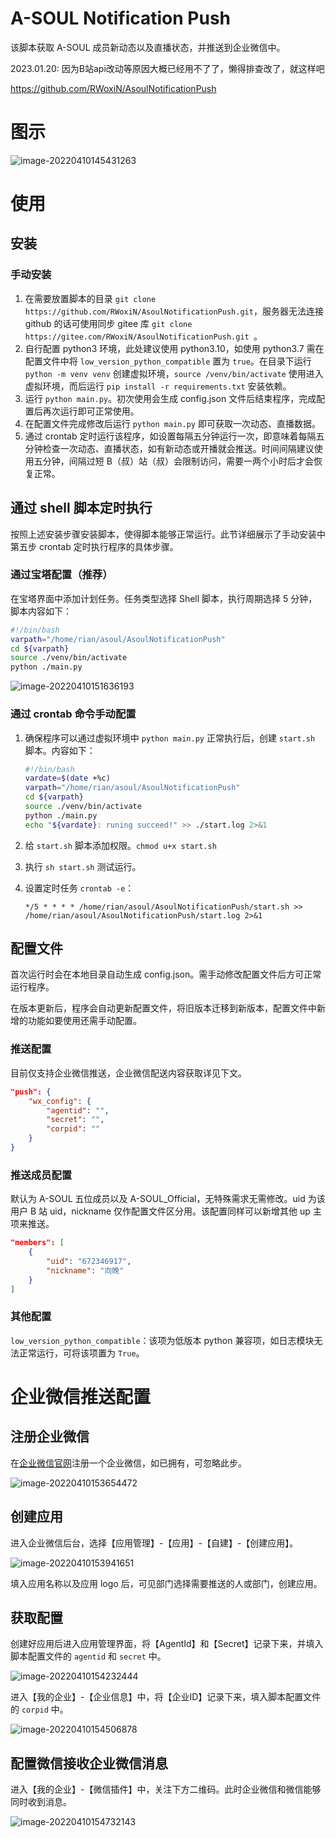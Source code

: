 # A-SOUL Notification Push

该脚本获取 A-SOUL 成员新动态以及直播状态，并推送到企业微信中。

2023.01.20: 因为B站api改动等原因大概已经用不了了，懒得排查改了，就这样吧

https://github.com/RWoxiN/AsoulNotificationPush

# 图示

![image-20220410145431263](https://gitee.com/RWoxiN/image-bed/raw/master/Image/202204101454394.png)

# 使用

## 安装

### 手动安装

1. 在需要放置脚本的目录 `git clone https://github.com/RWoxiN/AsoulNotificationPush.git`，服务器无法连接 github 的话可使用同步 gitee 库 `git clone https://gitee.com/RWoxiN/AsoulNotificationPush.git `。
2. 自行配置 python3 环境，此处建议使用 python3.10，如使用 python3.7 需在配置文件中将 `low_version_python_compatible` 置为 `true`。在目录下运行 `python -m venv venv` 创建虚拟环境，`source /venv/bin/activate` 使用进入虚拟环境，而后运行 `pip install -r requirements.txt` 安装依赖。
3. 运行 `python main.py`。初次使用会生成 config.json 文件后结束程序，完成配置后再次运行即可正常使用。
4. 在配置文件完成修改后运行 `python main.py` 即可获取一次动态、直播数据。
5. 通过 crontab 定时运行该程序，如设置每隔五分钟运行一次，即意味着每隔五分钟检查一次动态、直播状态，如有新动态或开播就会推送。时间间隔建议使用五分钟，间隔过短 B（叔）站（叔）会限制访问，需要一两个小时后才会恢复正常。

## 通过 shell 脚本定时执行

按照上述安装步骤安装脚本，使得脚本能够正常运行。此节详细展示了手动安装中第五步 crontab 定时执行程序的具体步骤。

### 通过宝塔配置（推荐）

在宝塔界面中添加计划任务。任务类型选择 Shell 脚本，执行周期选择 5 分钟，脚本内容如下：

```bash
#!/bin/bash
varpath="/home/rian/asoul/AsoulNotificationPush"
cd ${varpath}
source ./venv/bin/activate
python ./main.py
```

![image-20220410151636193](https://gitee.com/RWoxiN/image-bed/raw/master/Image/202204101516243.png)

### 通过 crontab 命令手动配置

1. 确保程序可以通过虚拟环境中 `python main.py` 正常执行后，创建 `start.sh` 脚本。内容如下：

   ```bash
   #!/bin/bash
   vardate=$(date +%c)
   varpath="/home/rian/asoul/AsoulNotificationPush"
   cd ${varpath}
   source ./venv/bin/activate
   python ./main.py
   echo "${vardate}: runing succeed!" >> ./start.log 2>&1
   ```

2. 给 `start.sh` 脚本添加权限。`chmod u+x start.sh`

3. 执行 `sh start.sh` 测试运行。

4. 设置定时任务 `crontab -e`：

   ```
   */5 * * * * /home/rian/asoul/AsoulNotificationPush/start.sh >> /home/rian/asoul/AsoulNotificationPush/start.log 2>&1
   ```

## 配置文件

首次运行时会在本地目录自动生成 config.json。需手动修改配置文件后方可正常运行程序。

在版本更新后，程序会自动更新配置文件，将旧版本迁移到新版本，配置文件中新增的功能如要使用还需手动配置。

### 推送配置

目前仅支持企业微信推送，企业微信配送内容获取详见下文。

```json
"push": {
    "wx_config": {
        "agentid": "",
        "secret": "",
        "corpid": ""
    }
}
```

### 推送成员配置

默认为 A-SOUL 五位成员以及 A-SOUL_Official，无特殊需求无需修改。uid 为该用户 B 站 uid，nickname 仅作配置文件区分用。该配置同样可以新增其他 up 主项来推送。

```json
"members": [
    {
        "uid": "672346917",
        "nickname": "向晚"
    }
]
```

### 其他配置

`low_version_python_compatible`：该项为低版本 python 兼容项，如日志模块无法正常运行，可将该项置为 `True`。

# 企业微信推送配置

## 注册企业微信

在[企业微信官网](https://work.weixin.qq.com/)注册一个企业微信，如已拥有，可忽略此步。

![image-20220410153654472](https://gitee.com/RWoxiN/image-bed/raw/master/Image/202204101536551.png)



## 创建应用

进入企业微信后台，选择【应用管理】-【应用】-【自建】-【创建应用】。

![image-20220410153941651](https://gitee.com/RWoxiN/image-bed/raw/master/Image/202204101539753.png)

填入应用名称以及应用 logo 后，可见部门选择需要推送的人或部门，创建应用。

## 获取配置

创建好应用后进入应用管理界面，将【AgentId】和【Secret】记录下来，并填入脚本配置文件的 `agentid` 和 `secret` 中。

![image-20220410154232444](https://gitee.com/RWoxiN/image-bed/raw/master/Image/202204101542509.png)

进入【我的企业】-【企业信息】中，将【企业ID】记录下来，填入脚本配置文件的 `corpid` 中。

![image-20220410154506878](https://gitee.com/RWoxiN/image-bed/raw/master/Image/202204101545974.png)

## 配置微信接收企业微信消息

进入【我的企业】-【微信插件】中，关注下方二维码。此时企业微信和微信能够同时收到消息。

![image-20220410154732143](https://gitee.com/RWoxiN/image-bed/raw/master/Image/202204101547291.png)
